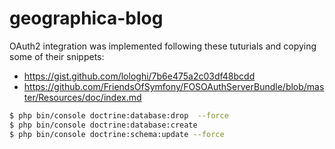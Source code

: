 geographica-blog
================

OAuth2 integration was implemented following these tuturials and copying some of their snippets:
* https://gist.github.com/lologhi/7b6e475a2c03df48bcdd
* https://github.com/FriendsOfSymfony/FOSOAuthServerBundle/blob/master/Resources/doc/index.md


```bash
$ php bin/console doctrine:database:drop  --force
$ php bin/console doctrine:database:create
$ php bin/console doctrine:schema:update --force
```

